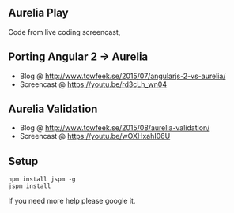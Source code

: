 ## Aurelia Play

Code from live coding screencast, 

## Porting Angular 2 -> Aurelia

- Blog @ http://www.towfeek.se/2015/07/angularjs-2-vs-aurelia/
- Screencast @ https://youtu.be/rd3cLh_wn04

## Aurelia Validation

- Blog @ http://www.towfeek.se/2015/08/aurelia-validation/
- Screencast @ https://youtu.be/wOXHxahI06U

## Setup

```
npm install jspm -g
jspm install
```

If you need more help please google it.